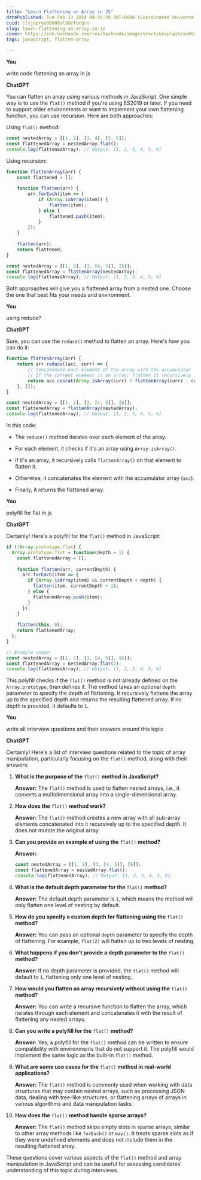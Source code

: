 ```yaml
---
title: "Learn Flattening an Array in JS"
datePublished: Tue Feb 13 2024 04:16:39 GMT+0000 (Coordinated Universal Time)
cuid: clsjupryx00000al8dzfocqrs
slug: learn-flattening-an-array-in-js
cover: https://cdn.hashnode.com/res/hashnode/image/stock/unsplash/av6VOttZMHs/upload/64cb8d2172a2be38479a238f3d92c98d.jpeg
tags: javascript, flatten-array

---
```


**You**

write code flattening an array in js

**ChatGPT**

You can flatten an array using various methods in JavaScript. One simple way is to use the `flat()` method if you're using ES2019 or later. If you need to support older environments or want to implement your own flattening function, you can use recursion. Here are both approaches:

Using `flat()` method:

```javascript
const nestedArray = [[1, 2], [3, 4], [5, 6]];
const flattenedArray = nestedArray.flat();
console.log(flattenedArray); // Output: [1, 2, 3, 4, 5, 6]
```

Using recursion:

```javascript
function flattenArray(arr) {
    const flattened = [];
    
    function flatten(arr) {
        arr.forEach(item => {
            if (Array.isArray(item)) {
                flatten(item);
            } else {
                flattened.push(item);
            }
        });
    }
    
    flatten(arr);
    return flattened;
}

const nestedArray = [[1, 2], [3, [4, 5]], [6]];
const flattenedArray = flattenArray(nestedArray);
console.log(flattenedArray); // Output: [1, 2, 3, 4, 5, 6]
```

Both approaches will give you a flattened array from a nested one. Choose the one that best fits your needs and environment.

**You**

using reduce?

**ChatGPT**

Sure, you can use the `reduce()` method to flatten an array. Here's how you can do it:

```javascript
function flattenArray(arr) {
    return arr.reduce((acc, curr) => {
        // Concatenate each element of the array with the accumulator
        // If the current element is an array, flatten it recursively
        return acc.concat(Array.isArray(curr) ? flattenArray(curr) : curr);
    }, []);
}

const nestedArray = [[1, 2], [3, [4, 5]], [6]];
const flattenedArray = flattenArray(nestedArray);
console.log(flattenedArray); // Output: [1, 2, 3, 4, 5, 6]
```

In this code:

* The `reduce()` method iterates over each element of the array.
    
* For each element, it checks if it's an array using `Array.isArray()`.
    
* If it's an array, it recursively calls `flattenArray()` on that element to flatten it.
    
* Otherwise, it concatenates the element with the accumulator array (`acc`).
    
* Finally, it returns the flattened array.
    

**You**

polyfill for flat in js

**ChatGPT**

Certainly! Here's a polyfill for the `flat()` method in JavaScript:

```javascript
if (!Array.prototype.flat) {
  Array.prototype.flat = function(depth = 1) {
    const flattenedArray = [];
    
    function flatten(arr, currentDepth) {
      arr.forEach(item => {
        if (Array.isArray(item) && currentDepth < depth) {
          flatten(item, currentDepth + 1);
        } else {
          flattenedArray.push(item);
        }
      });
    }
    
    flatten(this, 0);
    return flattenedArray;
  };
}

// Example usage:
const nestedArray = [[1, 2], [3, [4, 5]], [6]];
const flattenedArray = nestedArray.flat(2);
console.log(flattenedArray); // Output: [1, 2, 3, 4, 5, 6]
```

This polyfill checks if the `flat()` method is not already defined on the `Array.prototype`, then defines it. The method takes an optional `depth` parameter to specify the depth of flattening. It recursively flattens the array up to the specified depth and returns the resulting flattened array. If no depth is provided, it defaults to `1`.

**You**

write all interview questions and their answers around this topic

**ChatGPT**

Certainly! Here's a list of interview questions related to the topic of array manipulation, particularly focusing on the `flat()` method, along with their answers:

1. **What is the purpose of the** `flat()` **method in JavaScript?**
    
    **Answer:** The `flat()` method is used to flatten nested arrays, i.e., it converts a multidimensional array into a single-dimensional array.
    
2. **How does the** `flat()` **method work?**
    
    **Answer:** The `flat()` method creates a new array with all sub-array elements concatenated into it recursively up to the specified depth. It does not mutate the original array.
    
3. **Can you provide an example of using the** `flat()` **method?**
    
    **Answer:**
    
    ```javascript
    const nestedArray = [[1, 2], [3, [4, 5]], [6]];
    const flattenedArray = nestedArray.flat();
    console.log(flattenedArray); // Output: [1, 2, 3, 4, 5, 6]
    ```
    
4. **What is the default depth parameter for the** `flat()` **method?**
    
    **Answer:** The default depth parameter is `1`, which means the method will only flatten one level of nesting by default.
    
5. **How do you specify a custom depth for flattening using the** `flat()` **method?**
    
    **Answer:** You can pass an optional `depth` parameter to specify the depth of flattening. For example, `flat(2)` will flatten up to two levels of nesting.
    
6. **What happens if you don't provide a depth parameter to the** `flat()` **method?**
    
    **Answer:** If no depth parameter is provided, the `flat()` method will default to `1`, flattening only one level of nesting.
    
7. **How would you flatten an array recursively without using the** `flat()` **method?**
    
    **Answer:** You can write a recursive function to flatten the array, which iterates through each element and concatenates it with the result of flattening any nested arrays.
    
8. **Can you write a polyfill for the** `flat()` **method?**
    
    **Answer:** Yes, a polyfill for the `flat()` method can be written to ensure compatibility with environments that do not support it. The polyfill would implement the same logic as the built-in `flat()` method.
    
9. **What are some use cases for the** `flat()` **method in real-world applications?**
    
    **Answer:** The `flat()` method is commonly used when working with data structures that may contain nested arrays, such as processing JSON data, dealing with tree-like structures, or flattening arrays of arrays in various algorithms and data manipulation tasks.
    
10. **How does the** `flat()` **method handle sparse arrays?**
    
    **Answer:** The `flat()` method skips empty slots in sparse arrays, similar to other array methods like `forEach()` or `map()`. It treats sparse slots as if they were undefined elements and does not include them in the resulting flattened array.
    

These questions cover various aspects of the `flat()` method and array manipulation in JavaScript and can be useful for assessing candidates' understanding of this topic during interviews.